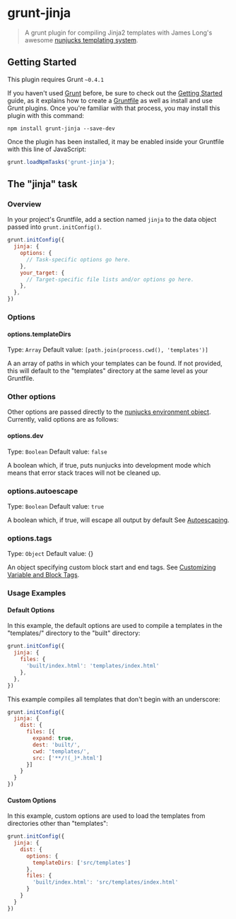 # grunt-jinja

> A grunt plugin for compiling Jinja2 templates with James Long's awesome
> [nunjucks templating system][nunjucks].

## Getting Started
This plugin requires Grunt `~0.4.1`

If you haven't used [Grunt](http://gruntjs.com/) before, be sure to check out the [Getting Started](http://gruntjs.com/getting-started) guide, as it explains how to create a [Gruntfile](http://gruntjs.com/sample-gruntfile) as well as install and use Grunt plugins. Once you're familiar with that process, you may install this plugin with this command:

```shell
npm install grunt-jinja --save-dev
```

Once the plugin has been installed, it may be enabled inside your Gruntfile with this line of JavaScript:

```js
grunt.loadNpmTasks('grunt-jinja');
```

## The "jinja" task

### Overview
In your project's Gruntfile, add a section named `jinja` to the data object passed into `grunt.initConfig()`.

```js
grunt.initConfig({
  jinja: {
    options: {
      // Task-specific options go here.
    },
    your_target: {
      // Target-specific file lists and/or options go here.
    },
  },
})
```

### Options

#### options.templateDirs
Type: `Array`
Default value: `[path.join(process.cwd(), 'templates')]`

A an array of paths in which your templates can be found. If not provided, this
will default to the "templates" directory at the same level as your Gruntfile.

### Other options

Other options are passed directly to the [nunjucks environment object][1].
Currently, valid options are as follows:

#### options.dev
Type: `Boolean`
Default value: `false`

A boolean which, if true, puts nunjucks into development mode which means that
error stack traces will not be cleaned up.

### options.autoescape
Type: `Boolean`
Default value: `true`

A boolean which, if true, will escape all output by default See
[Autoescaping][2].

### options.tags
Type: `Object`
Default value: {}

An object specifying custom block start and end tags. See [Customizing Variable
and Block Tags][3].


### Usage Examples

#### Default Options
In this example, the default options are used to compile a templates in the
"templates/" directory to the "built" directory:

```js
grunt.initConfig({
  jinja: {
    files: {
      'built/index.html': 'templates/index.html'
    },
  },
})
```

This example compiles all templates that don't begin with an underscore:

```js
grunt.initConfig({
  jinja: {
    dist: {
      files: [{
        expand: true,
        dest: 'built/',
        cwd: 'templates/',
        src: ['**/!(_)*.html']
      }]
    }
  }
})
```

#### Custom Options
In this example, custom options are used to load the templates from directories
other than "templates":

```js
grunt.initConfig({
  jinja: {
    dist: {
      options: {
        templateDirs: ['src/templates']
      },
      files: {
        'built/index.html': 'src/templates/index.html'
      }
    }
  }
})
```

[nunjucks]: https://github.com/jlongster/nunjucks
[1]: http://nunjucks.jlongster.com/api#Environment
[2]: http://nunjucks.jlongster.com/api#Autoescaping
[3]: http://nunjucks.jlongster.com/api#Customizing-Variable-and-Block-Tags
